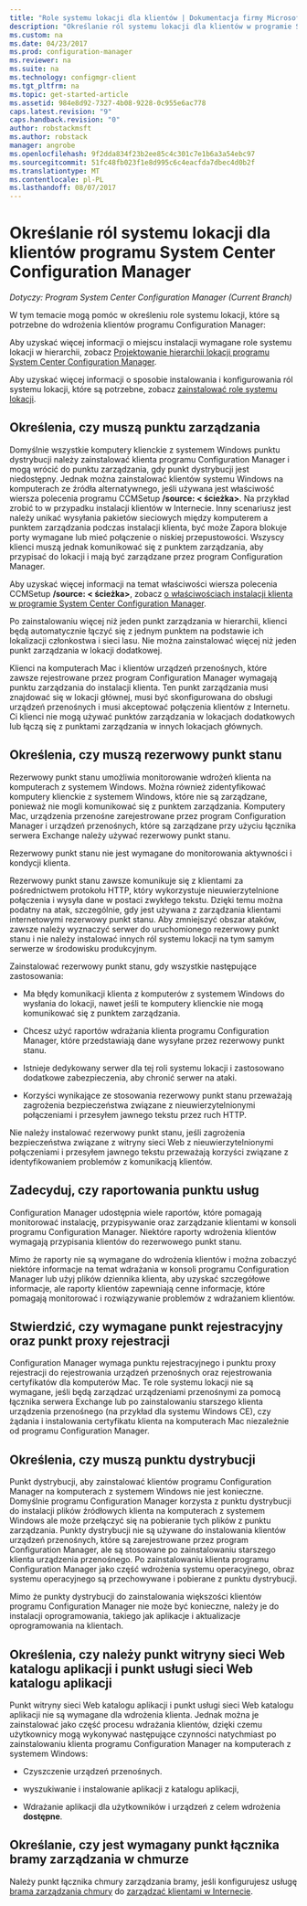 ```yaml
---
title: "Role systemu lokacji dla klientów | Dokumentacja firmy Microsoft"
description: "Określanie ról systemu lokacji dla klientów w programie System Center Configuration Manager."
ms.custom: na
ms.date: 04/23/2017
ms.prod: configuration-manager
ms.reviewer: na
ms.suite: na
ms.technology: configmgr-client
ms.tgt_pltfrm: na
ms.topic: get-started-article
ms.assetid: 984e8d92-7327-4b08-9228-0c955e6ac778
caps.latest.revision: "9"
caps.handback.revision: "0"
author: robstackmsft
ms.author: robstack
manager: angrobe
ms.openlocfilehash: 9f2dda834f23b2ee85c4c301c7e1b6a3a54ebc97
ms.sourcegitcommit: 51fc48fb023f1e8d995c6c4eacfda7dbec4d0b2f
ms.translationtype: MT
ms.contentlocale: pl-PL
ms.lasthandoff: 08/07/2017
---
```

# <a name="determine-the-site-system-roles-for-system-center-configuration-manager-clients"></a>Określanie ról systemu lokacji dla klientów programu System Center Configuration Manager

*Dotyczy: Program System Center Configuration Manager (Current Branch)*

W tym temacie mogą pomóc w określeniu role systemu lokacji, które są potrzebne do wdrożenia klientów programu Configuration Manager:  

 Aby uzyskać więcej informacji o miejscu instalacji wymagane role systemu lokacji w hierarchii, zobacz [Projektowanie hierarchii lokacji programu System Center Configuration Manager](../../../../core/plan-design/hierarchy/design-a-hierarchy-of-sites.md).  

 Aby uzyskać więcej informacji o sposobie instalowania i konfigurowania ról systemu lokacji, które są potrzebne, zobacz [zainstalować role systemu lokacji](../../../../core/servers/deploy/configure/install-site-system-roles.md).  

##  <a name="determine-if-you-need-a-management-point"></a>Określenia, czy muszą punktu zarządzania  
 Domyślnie wszystkie komputery klienckie z systemem Windows punktu dystrybucji należy zainstalować klienta programu Configuration Manager i mogą wrócić do punktu zarządzania, gdy punkt dystrybucji jest niedostępny. Jednak można zainstalować klientów systemu Windows na komputerach ze źródła alternatywnego, jeśli używana jest właściwość wiersza polecenia programu CCMSetup **/source: < ścieżka\>**. Na przykład zrobić to w przypadku instalacji klientów w Internecie. Inny scenariusz jest należy unikać wysyłania pakietów sieciowych między komputerem a punktem zarządzania podczas instalacji klienta, być może Zapora blokuje porty wymagane lub mieć połączenie o niskiej przepustowości. Wszyscy klienci muszą jednak komunikować się z punktem zarządzania, aby przypisać do lokacji i mają być zarządzane przez program Configuration Manager.  

 Aby uzyskać więcej informacji na temat właściwości wiersza polecenia CCMSetup **/source: < ścieżka\>**, zobacz [o właściwościach instalacji klienta w programie System Center Configuration Manager](../../../../core/clients/deploy/about-client-installation-properties.md).  

 Po zainstalowaniu więcej niż jeden punkt zarządzania w hierarchii, klienci będą automatycznie łączyć się z jednym punktem na podstawie ich lokalizacji członkostwa i sieci lasu. Nie można zainstalować więcej niż jeden punkt zarządzania w lokacji dodatkowej.  

 Klienci na komputerach Mac i klientów urządzeń przenośnych, które zawsze rejestrowane przez program Configuration Manager wymagają punktu zarządzania do instalacji klienta. Ten punkt zarządzania musi znajdować się w lokacji głównej, musi być skonfigurowana do obsługi urządzeń przenośnych i musi akceptować połączenia klientów z Internetu. Ci klienci nie mogą używać punktów zarządzania w lokacjach dodatkowych lub łączą się z punktami zarządzania w innych lokacjach głównych.  

##  <a name="determine-if-you-need-a-fallback-status-point"></a>Określenia, czy muszą rezerwowy punkt stanu  
 Rezerwowy punkt stanu umożliwia monitorowanie wdrożeń klienta na komputerach z systemem Windows. Można również zidentyfikować komputery klienckie z systemem Windows, które nie są zarządzane, ponieważ nie mogli komunikować się z punktem zarządzania. Komputery Mac, urządzenia przenośne zarejestrowane przez program Configuration Manager i urządzeń przenośnych, które są zarządzane przy użyciu łącznika serwera Exchange należy używać rezerwowy punkt stanu.  

 Rezerwowy punkt stanu nie jest wymagane do monitorowania aktywności i kondycji klienta.  

 Rezerwowy punkt stanu zawsze komunikuje się z klientami za pośrednictwem protokołu HTTP, który wykorzystuje nieuwierzytelnione połączenia i wysyła dane w postaci zwykłego tekstu. Dzięki temu można podatny na atak, szczególnie, gdy jest używana z zarządzania klientami internetowymi rezerwowy punkt stanu. Aby zmniejszyć obszar ataków, zawsze należy wyznaczyć serwer do uruchomionego rezerwowy punkt stanu i nie należy instalować innych ról systemu lokacji na tym samym serwerze w środowisku produkcyjnym.  

 Zainstalować rezerwowy punkt stanu, gdy wszystkie następujące zastosowania:  

-   Ma błędy komunikacji klienta z komputerów z systemem Windows do wysłania do lokacji, nawet jeśli te komputery klienckie nie mogą komunikować się z punktem zarządzania.  

-   Chcesz użyć raportów wdrażania klienta programu Configuration Manager, które przedstawiają dane wysyłane przez rezerwowy punkt stanu.  

-   Istnieje dedykowany serwer dla tej roli systemu lokacji i zastosowano dodatkowe zabezpieczenia, aby chronić serwer na ataki.  

-   Korzyści wynikające ze stosowania rezerwowy punkt stanu przeważają zagrożenia bezpieczeństwa związane z nieuwierzytelnionymi połączeniami i przesyłem jawnego tekstu przez ruch HTTP.  

 Nie należy instalować rezerwowy punkt stanu, jeśli zagrożenia bezpieczeństwa związane z witryny sieci Web z nieuwierzytelnionymi połączeniami i przesyłem jawnego tekstu przeważają korzyści związane z identyfikowaniem problemów z komunikacją klientów.  

##  <a name="determine-whether-you-need-a-reporting-services-point"></a>Zadecyduj, czy raportowania punktu usług  
 Configuration Manager udostępnia wiele raportów, które pomagają monitorować instalację, przypisywanie oraz zarządzanie klientami w konsoli programu Configuration Manager. Niektóre raporty wdrożenia klientów wymagają przypisania klientów do rezerwowego punkt stanu.  

 Mimo że raporty nie są wymagane do wdrożenia klientów i można zobaczyć niektóre informacje na temat wdrażania w konsoli programu Configuration Manager lub użyj plików dziennika klienta, aby uzyskać szczegółowe informacje, ale raporty klientów zapewniają cenne informacje, które pomagają monitorować i rozwiązywanie problemów z wdrażaniem klientów.  

##  <a name="determine-if-you-need-an-enrollment-point-and-an-enrollment-proxy-point"></a>Stwierdzić, czy wymagane punkt rejestracyjny oraz punkt proxy rejestracji  
 Configuration Manager wymaga punktu rejestracyjnego i punktu proxy rejestracji do rejestrowania urządzeń przenośnych oraz rejestrowania certyfikatów dla komputerów Mac. Te role systemu lokacji nie są wymagane, jeśli będą zarządzać urządzeniami przenośnymi za pomocą łącznika serwera Exchange lub po zainstalowaniu starszego klienta urządzenia przenośnego (na przykład dla systemu Windows CE), czy żądania i instalowania certyfikatu klienta na komputerach Mac niezależnie od programu Configuration Manager.  

##  <a name="determine-if-you-need-a-distribution-point"></a>Określenia, czy muszą punktu dystrybucji  
 Punkt dystrybucji, aby zainstalować klientów programu Configuration Manager na komputerach z systemem Windows nie jest konieczne. Domyślnie programu Configuration Manager korzysta z punktu dystrybucji do instalacji plików źródłowych klienta na komputerach z systemem Windows ale może przełączyć się na pobieranie tych plików z punktu zarządzania. Punkty dystrybucji nie są używane do instalowania klientów urządzeń przenośnych, które są zarejestrowane przez program Configuration Manager, ale są stosowane po zainstalowaniu starszego klienta urządzenia przenośnego. Po zainstalowaniu klienta programu Configuration Manager jako część wdrożenia systemu operacyjnego, obraz systemu operacyjnego są przechowywane i pobierane z punktu dystrybucji.  

 Mimo że punkty dystrybucji do zainstalowania większości klientów programu Configuration Manager nie może być konieczne, należy je do instalacji oprogramowania, takiego jak aplikacje i aktualizacje oprogramowania na klientach.  

##  <a name="determine-if-you-need-an-application-catalog-website-point-and-an-application-catalog-web-services-point"></a>Określenia, czy należy punkt witryny sieci Web katalogu aplikacji i punkt usługi sieci Web katalogu aplikacji  
 Punkt witryny sieci Web katalogu aplikacji i punkt usługi sieci Web katalogu aplikacji nie są wymagane dla wdrożenia klienta. Jednak można je zainstalować jako część procesu wdrażania klientów, dzięki czemu użytkownicy mogą wykonywać następujące czynności natychmiast po zainstalowaniu klienta programu Configuration Manager na komputerach z systemem Windows:  

-   Czyszczenie urządzeń przenośnych.  

-   wyszukiwanie i instalowanie aplikacji z katalogu aplikacji,  

-   Wdrażanie aplikacji dla użytkowników i urządzeń z celem wdrożenia **dostępne**.  

##  <a name="determine-whether-you-require-a-cloud-management-gateway-connector-point"></a>Określanie, czy jest wymagany punkt łącznika bramy zarządzania w chmurze 

Należy punkt łącznika chmury zarządzania bramy, jeśli konfigurujesz usługę [brama zarządzania chmury](/sccm/core/clients/manage/setup-cloud-management-gateway) do [zarządzać klientami w Internecie](/sccm/core/clients/manage/manage-clients-internet).


 